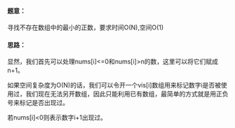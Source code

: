 #### 题意：

寻找不存在数组中的最小的正数，要求时间O(N),空间O(1)



#### 思路：

显然，我们首先可以处理nums[i]<=0和nums[i]>n的数，这里可以将它们赋成n+1。

如果空间复杂度为O(N)的话，我们可以令开一个vis[i]数组用来标记数字i是否被使用过，我们现在无法另开数组，因此只能利用已有数组，最简单的方式就是用正负号来标记是否出现过。

若nums[i]<0则表示数字i+1出现过。